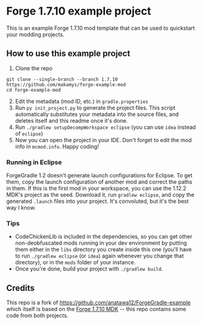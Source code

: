 # Forge 1.7.10 example project

This is an example Forge 1.7.10 mod template that can be used to quickstart your modding projects.

## How to use this example project

1. Clone the repo
```
git clone --single-branch --branch 1.7.10 https://github.com/makamys/forge-example-mod
cd forge-example-mod
```
2. Edit the metadata (mod ID, etc.) in `gradle.properties`
3. Run `py init_project.py` to generate the project files. This script automatically substitutes your metadata into the source files, and deletes itself and this readme once it's done.
4. Run `./gradlew setupDecompWorkspace eclipse` (you can use `idea` instead of `eclipse`)
5. Now you can open the project in your IDE. Don't forget to edit the mod info in `mcmod.info`. Happy coding!

### Running in Eclipse
ForgeGradle 1.2 doesn't generate launch configurations for Eclipse. To get them, copy the launch configuration of another mod and correct the paths in them. If this is the first mod in your workspace, you can use the 1.12.2 MDK's project as the seed. Download it, run `gradlew eclipse`, and copy the generated `.launch` files into your project. It's convoluted, but it's the best way I know.

### Tips

* CodeChickenLib is included in the dependencies, so you can get other non-deobfuscated mods running in your dev environment by putting them either in the `libs` directory you create inside this one (you'll have to run `./gradlew eclipse` (or `idea`)  again whenever you change that directory), or in the `mods` folder of your instance.
* Once you're done, build your project with `./gradlew build`.

## Credits
This repo is a fork of https://github.com/anatawa12/ForgeGradle-example which itself is based on the [Forge 1.7.10 MDK](https://files.minecraftforge.net/net/minecraftforge/forge/index_1.7.10.html) -- this repo contains some code from both projects.
